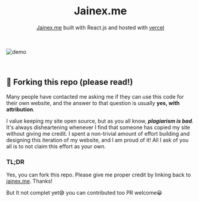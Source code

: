 <div align="center">
<h1>Jainex.me</h1>
<a href="https://Jainex.me/">Jainex.me</a> built with React.js and hosted with <a href="https://vercel.com/">vercel</a>
</div>
<br>
<br>

![demo](https://user-images.githubusercontent.com/81921291/213213811-5341cb25-743d-4ade-803f-3753a45953f2.png)

<br>

## 🚨 Forking this repo (please read!)

Many people have contacted me asking me if they can use this code for their own website, and the answer to that question is usually **yes, with attribution**.

I value keeping my site open source, but as you all know, _**plagiarism is bad**_. It's always disheartening whenever I find that someone has copied my site without giving me credit. I spent a non-trivial amount of effort building and designing this iteration of my website, and I am proud of it! All I ask of you all is to not claim this effort as your own.

### TL;DR

Yes, you can fork this repo. Please give me proper credit by linking back to [jainex.me](https://jainex.me). Thanks!

<p>But It not complet yet😅 you can contributed too PR welcome😀</p>
